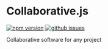 # Collaborative.js
[![npm version](https://badge.fury.io/js/collaborative.svg)](https://github.com/collaborativejs/collaborative-js) 
[![github issues](https://img.shields.io/github/issues/collaborativejs/collaborative-js.svg)](https://github.com/collaborativejs/collaborative-js) 

  
Collaborative software for any project
